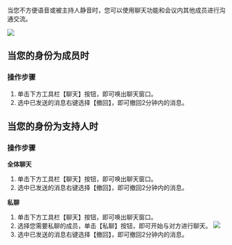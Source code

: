 当您不方便语音或被主持人静音时，您可以使用聊天功能和会议内其他成员进行沟通交流。

![](https://main.qcloudimg.com/raw/177768d783f6fc430fc12453134888e7.png)


## 当您的身份为成员时
### 操作步骤
1. 单击下方工具栏【聊天】按钮，即可唤出聊天窗口。
2. 选中已发送的消息右键选择【撤回】，即可撤回2分钟内的消息。



## 当您的身份为支持人时
### 操作步骤
**全体聊天**
1. 单击下方工具栏【聊天】按钮，即可唤出聊天窗口。
2. 选中已发送的消息右键选择【撤回】，即可撤回2分钟内的消息。

**私聊**
1. 单击下方工具栏【聊天】按钮，即可唤出聊天窗口。
2. 选择您需要私聊的成员，单击【私聊】按钮，即可开始与对方进行聊天。
![](https://main.qcloudimg.com/raw/b7fb2fe3c5a14d11e4b1547655f2aef8.png)
3. 选中已发送的消息右键选择【撤回】，即可撤回2分钟内的消息。
